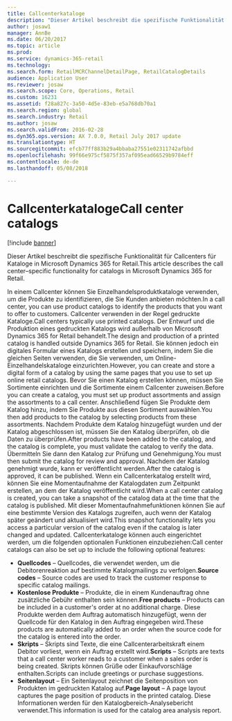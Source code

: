 ```yaml
---
title: Callcenterkataloge
description: "Dieser Artikel beschreibt die spezifische Funktionalität für Callcenters für Kataloge in Microsoft Dynamics 365 for Retail."
author: josaw1
manager: AnnBe
ms.date: 06/20/2017
ms.topic: article
ms.prod: 
ms.service: dynamics-365-retail
ms.technology: 
ms.search.form: RetailMCRChannelDetailPage, RetailCatalogDetails
audience: Application User
ms.reviewer: josaw
ms.search.scope: Core, Operations, Retail
ms.custom: 16231
ms.assetid: f28a827c-3a50-4d5e-83eb-e5a768db70a1
ms.search.region: global
ms.search.industry: Retail
ms.author: josaw
ms.search.validFrom: 2016-02-28
ms.dyn365.ops.version: AX 7.0.0, Retail July 2017 update
ms.translationtype: HT
ms.sourcegitcommit: efcb77ff883b29a4bbaba27551e02311742afbbd
ms.openlocfilehash: 99f66e975cf5875f357af095ead66529b9784eff
ms.contentlocale: de-de
ms.lasthandoff: 05/08/2018

---
```


# <a name="call-center-catalogs"></a><span data-ttu-id="663fb-103">Callcenterkataloge</span><span class="sxs-lookup"><span data-stu-id="663fb-103">Call center catalogs</span></span>

[!include [banner](includes/banner.md)]

<span data-ttu-id="663fb-104">Dieser Artikel beschreibt die spezifische Funktionalität für Callcenters für Kataloge in Microsoft Dynamics 365 for Retail.</span><span class="sxs-lookup"><span data-stu-id="663fb-104">This article describes the call center–specific functionality for catalogs in Microsoft Dynamics 365 for Retail.</span></span>

<span data-ttu-id="663fb-105">In einem Callcenter können Sie Einzelhandelsproduktkataloge verwenden, um die Produkte zu identifizieren, die Sie Kunden anbieten möchten.</span><span class="sxs-lookup"><span data-stu-id="663fb-105">In a call center, you can use product catalogs to identify the products that you want to offer to customers.</span></span> <span data-ttu-id="663fb-106">Callcenter verwenden in der Regel gedruckte Kataloge.</span><span class="sxs-lookup"><span data-stu-id="663fb-106">Call centers typically use printed catalogs.</span></span> <span data-ttu-id="663fb-107">Der Entwurf und die Produktion eines gedruckten Katalogs wird außerhalb von Microsoft Dynamics 365 for Retail behandelt.</span><span class="sxs-lookup"><span data-stu-id="663fb-107">The design and production of a printed catalog is handled outside Dynamics 365 for Retail.</span></span> <span data-ttu-id="663fb-108">Sie können jedoch ein digitales Formular eines Katalogs erstellen und speichern, indem Sie die gleichen Seiten verwenden, die Sie verwenden, um Online-Einzelhandelskataloge einzurichten.</span><span class="sxs-lookup"><span data-stu-id="663fb-108">However, you can create and store a digital form of a catalog by using the same pages that you use to set up online retail catalogs.</span></span> <span data-ttu-id="663fb-109">Bevor Sie einen Katalog erstellen können, müssen Sie Sortimente einrichten und die Sortimente einem Callcenter zuweisen.</span><span class="sxs-lookup"><span data-stu-id="663fb-109">Before you can create a catalog, you must set up product assortments and assign the assortments to a call center.</span></span> <span data-ttu-id="663fb-110">Anschließend fügen Sie Produkte dem Katalog hinzu, indem Sie Produkte aus diesen Sortiment auswählen.</span><span class="sxs-lookup"><span data-stu-id="663fb-110">You then add products to the catalog by selecting products from these assortments.</span></span> <span data-ttu-id="663fb-111">Nachdem Produkte dem Katalog hinzugefügt wurden und der Katalog abgeschlossen ist, müssen Sie den Katalog überprüfen, ob die Daten zu überprüfen.</span><span class="sxs-lookup"><span data-stu-id="663fb-111">After products have been added to the catalog, and the catalog is complete, you must validate the catalog to verify the data.</span></span> <span data-ttu-id="663fb-112">Übermitteln Sie dann den Katalog zur Prüfung und Genehmigung.</span><span class="sxs-lookup"><span data-stu-id="663fb-112">You must then submit the catalog for review and approval.</span></span> <span data-ttu-id="663fb-113">Nachdem der Katalog genehmigt wurde, kann er veröffentlicht werden.</span><span class="sxs-lookup"><span data-stu-id="663fb-113">After the catalog is approved, it can be published.</span></span> <span data-ttu-id="663fb-114">Wenn ein Callcenterkatalog erstellt wird, können Sie eine Momentaufnahme der Katalogdaten zum Zeitpunkt erstellen, an dem der Katalog veröffentlicht wird.</span><span class="sxs-lookup"><span data-stu-id="663fb-114">When a call center catalog is created, you can take a snapshot of the catalog data at the time that the catalog is published.</span></span> <span data-ttu-id="663fb-115">Mit dieser Momentaufnahmefunktionen können Sie auf eine bestimmte Version des Katalogs zugreifen, auch wenn der Katalog später geändert und aktualisiert wird.</span><span class="sxs-lookup"><span data-stu-id="663fb-115">This snapshot functionality lets you access a particular version of the catalog even if the catalog is later changed and updated.</span></span> <span data-ttu-id="663fb-116">Callcenterkataloge können auch eingerichtet werden, um die folgenden optionalen Funktionen einzubeziehen:</span><span class="sxs-lookup"><span data-stu-id="663fb-116">Call center catalogs can also be set up to include the following optional features:</span></span>

-   <span data-ttu-id="663fb-117">**Quellcodes** – Quellcodes, die verwendet werden, um die Debitorenreaktion auf bestimmte Katalogmailings zu verfolgen.</span><span class="sxs-lookup"><span data-stu-id="663fb-117">**Source codes** – Source codes are used to track the customer response to specific catalog mailings.</span></span>
-   <span data-ttu-id="663fb-118">**Kostenlose Produkte** – Produkte, die in einem Kundenauftrag ohne zusätzliche Gebühr enthalten sein können.</span><span class="sxs-lookup"><span data-stu-id="663fb-118">**Free products** – Products can be included in a customer's order at no additional charge.</span></span> <span data-ttu-id="663fb-119">Diese Produkte werden dem Auftrag automatisch hinzugefügt, wenn der Quellcode für den Katalog in den Auftrag eingegeben wird.</span><span class="sxs-lookup"><span data-stu-id="663fb-119">These products are automatically added to an order when the source code for the catalog is entered into the order.</span></span>
-   <span data-ttu-id="663fb-120">**Skripts** – Skripts sind Texte, die eine Callcenterarbeitskraft einem Debitor vorliest, wenn ein Auftrag erstellt wird.</span><span class="sxs-lookup"><span data-stu-id="663fb-120">**Scripts** – Scripts are texts that a call center worker reads to a customer when a sales order is being created.</span></span> <span data-ttu-id="663fb-121">Skripts können Grüße oder Einkaufvorschläge enthalten.</span><span class="sxs-lookup"><span data-stu-id="663fb-121">Scripts can include greetings or purchase suggestions.</span></span>
-   <span data-ttu-id="663fb-122">**Seitenlayout** – Ein Seitenlayout zeichnet die Seitenposition von Produkten im gedruckten Katalog auf.</span><span class="sxs-lookup"><span data-stu-id="663fb-122">**Page layout** – A page layout captures the page position of products in the printed catalog.</span></span> <span data-ttu-id="663fb-123">Diese Informationen werden für den Katalogbereich-Analysebericht verwendet.</span><span class="sxs-lookup"><span data-stu-id="663fb-123">This information is used for the catalog area analysis report.</span></span>





